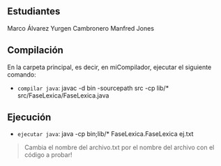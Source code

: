 ## Estudiantes

Marco Álvarez
Yurgen Cambronero
Manfred Jones

## Compilación

En la carpeta principal, es decir, en miCompilador, ejecutar el siguiente comando:

- `compilar java`: javac -d bin -sourcepath src -cp lib/* src/FaseLexica/FaseLexica.java

## Ejecución

- `ejecutar java`: java -cp bin;lib/* FaseLexica.FaseLexica ej.txt

> Cambia el nombre del archivo.txt por el nombre del archivo con el código a probar!
